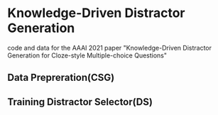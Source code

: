 # Knowledge-Driven Distractor Generation
code and data for the AAAI 2021 paper "Knowledge-Driven Distractor Generation
for Cloze-style Multiple-choice Questions"

## Data Prepreration(CSG)

## Training Distractor Selector(DS)

